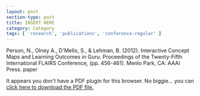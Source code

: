 ```yaml
---
layout: post
section-type: post
title: INSERT HERE
category: Category
tags: [ 'research', 'publications', 'conference-regular' ]
---
```

Person, N., Olney A., D'Mello, S., & Lehman, B. (2012). Interactive Concept Maps and Learning Outcomes in Guru. Proceedings of the Twenty-Fifth International FLAIRS Conference, (pp. 456-461). Menlo Park, CA: AAAI Press. paper

<object data="https://umdrive.memphis.edu/aolney/public/publications/INSERTHERE" type="application/pdf" width="100%" height="600px">
 
  <p>It appears you don't have a PDF plugin for this browser.
  No biggie... you can <a href="https://umdrive.memphis.edu/aolney/public/publications/INSERTHERE">click here to
  download the PDF file.</a></p>
  
</object>
